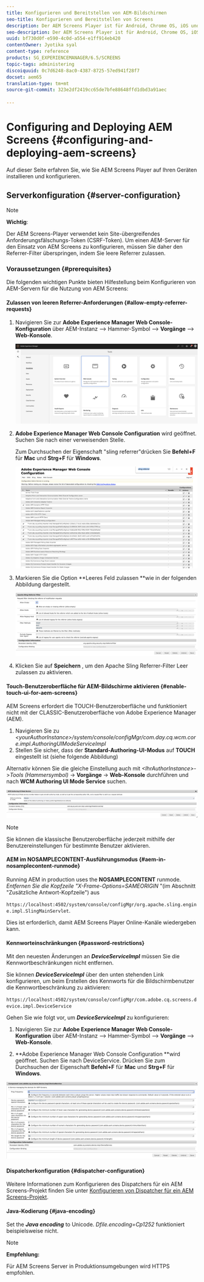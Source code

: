 ```yaml
---
title: Konfigurieren und Bereitstellen von AEM-Bildschirmen
seo-title: Konfigurieren und Bereitstellen von Screens
description: Der AEM Screens Player ist für Android, Chrome OS, iOS und Windows verfügbar. Diese Seite beschreibt die Konfiguration und Bereitstellung von AEM Screens und fasst die h/w-Auswahlrichtlinien für Player-Geräte zusammen.
seo-description: Der AEM Screens Player ist für Android, Chrome OS, iOS und Windows verfügbar. Diese Seite beschreibt die Konfiguration und Bereitstellung von AEM Screens und fasst die h/w-Auswahlrichtlinien für Player-Geräte zusammen.
uuid: bf730d0f-e590-4c0d-a554-e1ff914eb420
contentOwner: Jyotika syal
content-type: reference
products: SG_EXPERIENCEMANAGER/6.5/SCREENS
topic-tags: administering
discoiquuid: 0c7d6248-8ac0-4387-8725-57ed941f28f7
docset: aem65
translation-type: tm+mt
source-git-commit: 323e2df2419cc65de7bfe88648ffd1dbd3a91aec

---
```



# Configuring and Deploying AEM Screens {#configuring-and-deploying-aem-screens}

Auf dieser Seite erfahren Sie, wie Sie AEM Screens Player auf Ihren Geräten installieren und konfigurieren.

## Serverkonfiguration {#server-configuration}

>[!NOTE]
>
>**Wichtig**:
>
>Der AEM Screens-Player verwendet kein Site-übergreifendes Anforderungsfälschungs-Token (CSRF-Token). Um einen AEM-Server für den Einsatz von AEM Screens zu konfigurieren, müssen Sie daher den Referrer-Filter überspringen, indem Sie leere Referrer zulassen.

### Voraussetzungen {#prerequisites}

Die folgenden wichtigen Punkte bieten Hilfestellung beim Konfigurieren von AEM-Servern für die Nutzung von AEM Screens:

#### Zulassen von leeren Referrer-Anforderungen {#allow-empty-referrer-requests}

1. Navigieren Sie zur **Adobe Experience Manager Web Console-Konfiguration** über AEM-Instanz —&gt; Hammer-Symbol —&gt; **Vorgänge** —&gt; **Web-Konsole**.

   ![screen_shot_2019-07-31at91253am](assets/screen_shot_2019-07-31at91253am.png)

1. **Adobe Experience Manager Web Console Configuration** wird geöffnet. Suchen Sie nach einer verweisenden Stelle.

   Zum Durchsuchen der Eigenschaft "sling referrer"drücken Sie **Befehl+F** für **Mac** und **Strg+F** für **Windows**.

   ![screen_shot_2019-07-31at91728am](assets/screen_shot_2019-07-31at91728am.png)

1. Markieren Sie die Option **Leeres Feld zulassen **wie in der folgenden Abbildung dargestellt.

   ![screen_shot_2019-07-31at91807am](assets/screen_shot_2019-07-31at91807am.png)

1. Klicken Sie auf **Speichern** , um den Apache Sling Referrer-Filter Leer zulassen zu aktivieren.

#### Touch-Benutzeroberfläche für AEM-Bildschirme aktivieren {#enable-touch-ui-for-aem-screens}

AEM Screens erfordert die TOUCH-Benutzeroberfläche und funktioniert nicht mit der CLASSIC-Benutzeroberfläche von Adobe Experience Manager (AEM).

1. Navigieren Sie zu *&lt;yourAuthorInstance&gt;/system/console/configMgr/com.day.cq.wcm.core.impl.AuthoringUIModeServiceImpl*
1. Stellen Sie sicher, dass der **Standard-Authoring-UI-Modus** auf **TOUCH** eingestellt ist (siehe folgende Abbildung)

Alternativ können Sie die gleiche Einstellung auch mit *&lt;IhrAuthorInstance&gt;*-&gt;*Tools (Hammersymbol)* -&gt; **Vorgänge** -&gt; **Web-Konsole** durchführen und nach **WCM Authoring UI Mode Service** suchen.

![screen_shot_2018-12-04at22425pm](assets/screen_shot_2018-12-04at22425pm.png)

>[!NOTE]
>
>Sie können die klassische Benutzeroberfläche jederzeit mithilfe der Benutzereinstellungen für bestimmte Benutzer aktivieren.

#### AEM im NOSAMPLECONTENT-Ausführungsmodus {#aem-in-nosamplecontent-runmode}

Running AEM in production uses the **NOSAMPLECONTENT** runmode. *Entfernen Sie die Kopfzeile "X-Frame-Options=SAMEORIGIN* "(im Abschnitt "Zusätzliche Antwort-Kopfzeile") aus

`https://localhost:4502/system/console/configMgr/org.apache.sling.engine.impl.SlingMainServlet`.

Dies ist erforderlich, damit AEM Screens Player Online-Kanäle wiedergeben kann.

#### Kennworteinschränkungen {#password-restrictions}

Mit den neuesten Änderungen an ***DeviceServiceImpl*** müssen Sie die Kennwortbeschränkungen nicht entfernen.

Sie können ***DeviceServiceImpl*** über den unten stehenden Link konfigurieren, um beim Erstellen des Kennworts für die Bildschirmbenutzer die Kennwortbeschränkung zu aktivieren:

`https://localhost:4502/system/console/configMgr/com.adobe.cq.screens.device.impl.DeviceService`

Gehen Sie wie folgt vor, um ***DeviceServiceImpl*** zu konfigurieren:

1. Navigieren Sie zur **Adobe Experience Manager Web Console-Konfiguration** über AEM-Instanz —&gt; Hammer-Symbol —&gt; **Vorgänge** —&gt; **Web-Konsole**.

1. **Adobe Experience Manager Web Console Configuration **wird geöffnet. Suchen Sie nach DeviceService. Drücken Sie zum Durchsuchen der Eigenschaft **Befehl+F** für **Mac** und **Strg+F** für **Windows**.

![screen_shot_2019-07-31at92058am](assets/screen_shot_2019-07-31at92058am.png)

#### Dispatcherkonfiguration {#dispatcher-configuration}

Weitere Informationen zum Konfigurieren des Dispatchers für ein AEM Screens-Projekt finden Sie unter [Konfigurieren von Dispatcher für ein AEM Screens-Projekt](dispatcher-configurations-aem-screens.md).

#### Java-Kodierung {#java-encoding}

Set the ***Java encoding*** to Unicode. *Dfile.encoding=Cp1252* funktioniert beispielsweise nicht.

>[!NOTE]
>
>**Empfehlung:**
>
>Für AEM Screens Server in Produktionsumgebungen wird HTTPS empfohlen.

